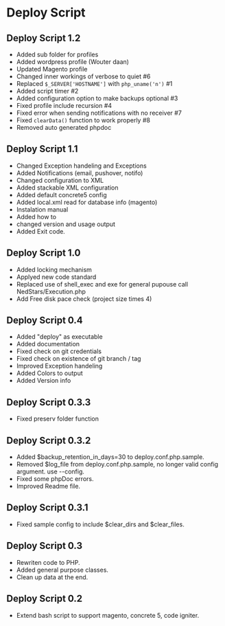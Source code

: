 Deploy Script 
========

Deploy Script 1.2
--------

- Added sub folder for profiles 
- Added wordpress profile (Wouter daan)
- Updated Magento profile
- Changed inner workings of verbose to quiet #6
- Replaced `$_SERVER['HOSTNAME']` with `php_uname('n')` #1
- Added script timer #2
- Added configuration option to make backups optional #3
- Fixed profile include recursion #4
- Fixed error when sending notifications with no receiver #7
- Fixed `clearData()` function to work properly #8
- Removed auto generated phpdoc


Deploy Script 1.1
--------

- Changed Exception handeling and Exceptions
- Added Notifications (email, pushover, notifo)
- Changed configuration to XML
- Added stackable XML configuration
- Added default concrete5 config
- Added local.xml read for database info (magento)
- Instalation manual
- Added how to
- changed version and usage output
- Added Exit code.

Deploy Script 1.0
--------

- Added locking mechanism
- Applyed new code standard
- Replaced use of shell_exec and exe for general pupouse call NedStars/Execution.php
- Add Free disk pace check (project size times 4)

Deploy Script 0.4
--------

- Added "deploy" as executable
- Added documentation
- Fixed check on git credentials
- Fixed check on existence of git branch / tag
- Improved Exception handeling
- Added Colors to output
- Added Version info

Deploy Script 0.3.3
--------

- Fixed preserv folder function

Deploy Script 0.3.2
--------

- Added $backup_retention_in_days=30 to deploy.conf.php.sample.
- Removed $log_file from deploy.conf.php.sample, no longer valid config argument. use --config.
- Fixed some phpDoc errors.
- Improved Readme file.

Deploy Script 0.3.1
--------

- Fixed sample config to include $clear_dirs and $clear_files.

Deploy Script 0.3
--------

- Rewriten code to PHP.
- Added general purpose classes.
- Clean up data at the end.

Deploy Script 0.2
--------

- Extend bash script to support magento, concrete 5, code igniter.